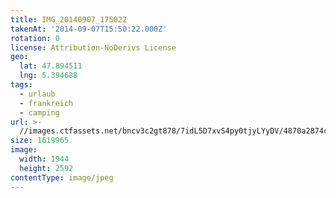 ```yaml
---
title: IMG_20140907_175022
takenAt: '2014-09-07T15:50:22.000Z'
rotation: 0
license: Attribution-NoDerivs License
geo:
  lat: 47.894511
  lng: 5.394688
tags:
  - urlaub
  - frankreich
  - camping
url: >-
  //images.ctfassets.net/bncv3c2gt878/7idL5D7xvS4py0tjyLYyDV/4870a2874c676606784ad5a3ced00407/img_20140907_175022_28031148790_o
size: 1619965
image:
  width: 1944
  height: 2592
contentType: image/jpeg
---
```



